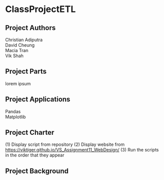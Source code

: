 # ClassProjectETL

## Project Authors

Christian Adiputra\
David Cheung\
Macia Tran\
Vik Shah

## Project Parts

lorem ipsum

## Project Applications

Pandas\
Matplotlib

## Project Charter
(1) Display script from repository
(2) Display website from https://viktiger.github.io/VS_Assignment11_WebDesign/
(3) Run the scripts in the order that they appear

## Project Background

